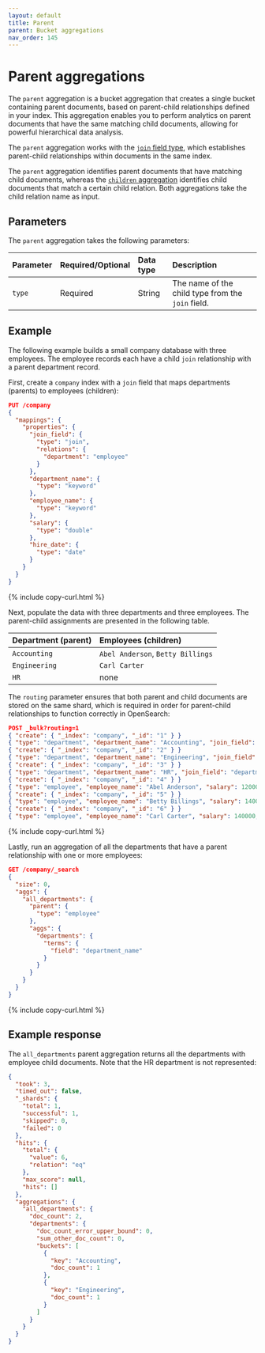 ```yaml
---
layout: default
title: Parent
parent: Bucket aggregations
nav_order: 145
---
```


# Parent aggregations

The `parent` aggregation is a bucket aggregation that creates a single bucket containing parent documents, based on parent-child relationships defined in your index. This aggregation enables you to perform analytics on parent documents that have the same matching child documents, allowing for powerful hierarchical data analysis.

The `parent` aggregation works with the [`join` field type]({{site.url}}{{site.baseurl}}/mappings/supported-field-types/join/), which establishes parent-child relationships within documents in the same index.

The `parent` aggregation identifies parent documents that have matching child documents, whereas the [`children` aggregation]({{site.url}}{{site.baseurl}}/aggregations/bucket/children/) identifies child documents that match a certain child relation. Both aggregations take the child relation name as input.


## Parameters

The `parent` aggregation takes the following parameters:

| Parameter             | Required/Optional | Data type       | Description |
| :--                   | :--               |  :--            | :--         |
| `type`                | Required          | String          | The name of the child type from the `join` field. |

## Example

The following example builds a small company database with three employees. The employee records each have a child `join` relationship with a parent department record.

First, create a `company` index with a `join` field that maps departments (parents) to employees (children):

```json
PUT /company
{
  "mappings": {
    "properties": {
      "join_field": {
        "type": "join",
        "relations": {
          "department": "employee"
        }
      },
      "department_name": {
        "type": "keyword"
      },
      "employee_name": {
        "type": "keyword"
      },
      "salary": {
        "type": "double"
      },
      "hire_date": {
        "type": "date"
      }
    }
  }
}
```
{% include copy-curl.html %}

Next, populate the data with three departments and three employees. The parent-child assignments are presented in the following table.

| Department (parent) | Employees (children) |
| :-- | :-- |
| `Accounting` | `Abel Anderson`, `Betty Billings` |
| `Engineering` | `Carl Carter` |
| `HR` | none |

The `routing` parameter ensures that both parent and child documents are stored on the same shard, which is required in order for parent-child relationships to function correctly in OpenSearch:

```json
POST _bulk?routing=1
{ "create": { "_index": "company", "_id": "1" } }
{ "type": "department", "department_name": "Accounting", "join_field": "department" }
{ "create": { "_index": "company", "_id": "2" } }
{ "type": "department", "department_name": "Engineering", "join_field": "department" }
{ "create": { "_index": "company", "_id": "3" } }
{ "type": "department", "department_name": "HR", "join_field": "department" }
{ "create": { "_index": "company", "_id": "4" } }
{ "type": "employee", "employee_name": "Abel Anderson", "salary": 120000, "hire_date": "2024-04-04", "join_field": { "name": "employee",  "parent": "1" } }
{ "create": { "_index": "company", "_id": "5" } }
{ "type": "employee", "employee_name": "Betty Billings", "salary": 140000, "hire_date": "2023-05-05", "join_field": { "name": "employee",  "parent": "1" } }
{ "create": { "_index": "company", "_id": "6" } }
{ "type": "employee", "employee_name": "Carl Carter", "salary": 140000, "hire_date": "2020-06-06",  "join_field": { "name": "employee",  "parent": "2" } }
```
{% include copy-curl.html %}

Lastly, run an aggregation of all the departments that have a parent relationship with one or more employees:

```json
GET /company/_search
{
  "size": 0,
  "aggs": {
    "all_departments": {
      "parent": {
        "type": "employee"
      },
      "aggs": {
        "departments": {
          "terms": {
            "field": "department_name"
          }
        }
      }
    }
  }
}
```
{% include copy-curl.html %}

## Example response

The `all_departments` parent aggregation returns all the departments with employee child documents. Note that the HR department is not represented:

```json
{
  "took": 3,
  "timed_out": false,
  "_shards": {
    "total": 1,
    "successful": 1,
    "skipped": 0,
    "failed": 0
  },
  "hits": {
    "total": {
      "value": 6,
      "relation": "eq"
    },
    "max_score": null,
    "hits": []
  },
  "aggregations": {
    "all_departments": {
      "doc_count": 2,
      "departments": {
        "doc_count_error_upper_bound": 0,
        "sum_other_doc_count": 0,
        "buckets": [
          {
            "key": "Accounting",
            "doc_count": 1
          },
          {
            "key": "Engineering",
            "doc_count": 1
          }
        ]
      }
    }
  }
}
```